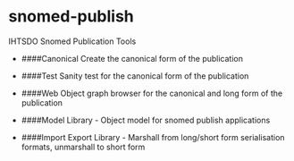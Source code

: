 snomed-publish
==============

IHTSDO Snomed Publication Tools

* ####Canonical
        Create the canonical form of the publication

* ####Test
        Sanity test for the canonical form of the publication
    
* ####Web
        Object graph browser for the canonical and long form of the publication

* ####Model
        Library - Object model for snomed publish applications

* ####Import Export
        Library - Marshall from long/short form serialisation formats, unmarshall to short form
